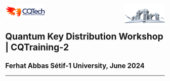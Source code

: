 <a href="https://www.cqtech.org/">
    <img align="middle" src="logos/logo blue+blue.png" width="25%"/>
</a>
<a href="https://www.univ-setif.dz/">
    <img align="right" src="logos/University-Ferhat-Abbas.png" width="25%"/>
</a>

# Quantum Key Distribution Workshop | CQTraining-2
## Ferhat Abbas Sétif-1 University, June 2024
<hr>
